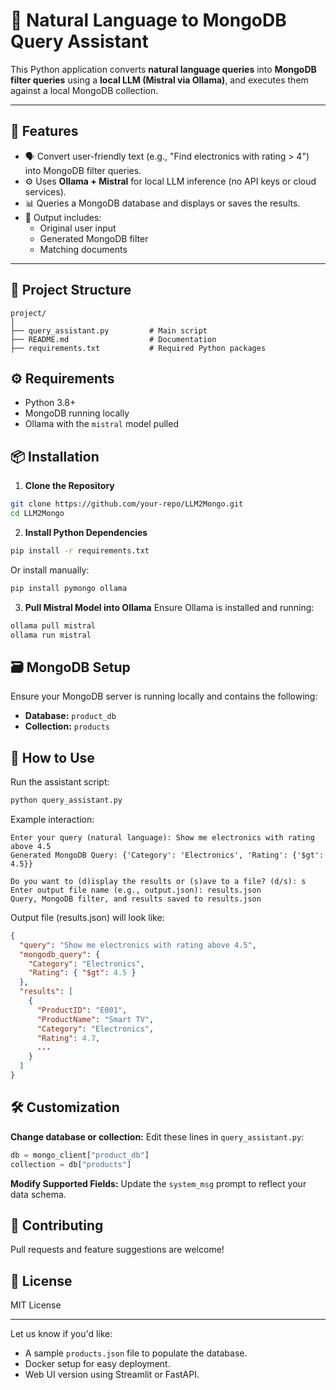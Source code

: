
# 🧠 Natural Language to MongoDB Query Assistant

This Python application converts **natural language queries** into **MongoDB filter queries** using a **local LLM (Mistral via Ollama)**, and executes them against a local MongoDB collection.

---

## 📌 Features

- 🗣 Convert user-friendly text (e.g., "Find electronics with rating > 4") into MongoDB filter queries.
- ⚙️ Uses **Ollama + Mistral** for local LLM inference (no API keys or cloud services).
- 📊 Queries a MongoDB database and displays or saves the results.
- 💾 Output includes:
  - Original user input
  - Generated MongoDB filter
  - Matching documents

---

## 📂 Project Structure

```
project/
│
├── query_assistant.py         # Main script
├── README.md                  # Documentation
├── requirements.txt           # Required Python packages
```

## ⚙️ Requirements

- Python 3.8+
- MongoDB running locally
- Ollama with the `mistral` model pulled

## 📦 Installation

1. **Clone the Repository**
```bash
git clone https://github.com/your-repo/LLM2Mongo.git
cd LLM2Mongo
```

2. **Install Python Dependencies**
```bash
pip install -r requirements.txt
```
Or install manually:
```bash
pip install pymongo ollama
```

3. **Pull Mistral Model into Ollama**
Ensure Ollama is installed and running:
```bash
ollama pull mistral
ollama run mistral
```

## 🗃️ MongoDB Setup

Ensure your MongoDB server is running locally and contains the following:

- **Database:** `product_db`
- **Collection:** `products`

## 🚀 How to Use

Run the assistant script:
```bash
python query_assistant.py
```

Example interaction:
```
Enter your query (natural language): Show me electronics with rating above 4.5
Generated MongoDB Query: {'Category': 'Electronics', 'Rating': {'$gt': 4.5}}

Do you want to (d)isplay the results or (s)ave to a file? (d/s): s
Enter output file name (e.g., output.json): results.json
Query, MongoDB filter, and results saved to results.json
```

Output file (results.json) will look like:
```json
{
  "query": "Show me electronics with rating above 4.5",
  "mongodb_query": {
    "Category": "Electronics",
    "Rating": { "$gt": 4.5 }
  },
  "results": [
    {
      "ProductID": "E001",
      "ProductName": "Smart TV",
      "Category": "Electronics",
      "Rating": 4.7,
      ...
    }
  ]
}
```

## 🛠️ Customization

**Change database or collection:**
Edit these lines in `query_assistant.py`:
```python
db = mongo_client["product_db"]
collection = db["products"]
```

**Modify Supported Fields:**
Update the `system_msg` prompt to reflect your data schema.

## 🤝 Contributing

Pull requests and feature suggestions are welcome!

## 📄 License

MIT License

---

Let us know if you'd like:
- A sample `products.json` file to populate the database.
- Docker setup for easy deployment.
- Web UI version using Streamlit or FastAPI.
